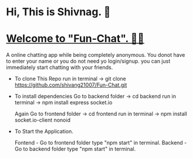 
#    Hi, This is Shivnag. 👻

#    [Welcome to "Fun-Chat". 🐱‍🏍](https://github.com/shivang21007/Fun-Chat)

 A online chatting app while being completely anonymous.
 You donot have to enter your name or you do not need yo login/signup. you can just immediately start chatting with your friends.

*  To clone This Repo 
   run in terminal -> git clone https://github.com/shivang21007/Fun-Chat.git
  
  * To install dependencies 
    Go to backend folder -> cd backend
    run in terminal -> npm install express socket.io 

    Again Go to frontend folder -> cd frontend
    run in terminal -> npm install socket.io-client nonoid 
    
   * To Start the Application.
   
     Fontend - Go to frontend folder type "npm start" in terminal.
     Backend - Go to backend folder type "npm start" in terminal.




